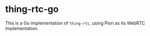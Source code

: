 # thing-rtc-go

This is a Go implementation of `thing-rtc`, using Pion as its WebRTC implementation.
